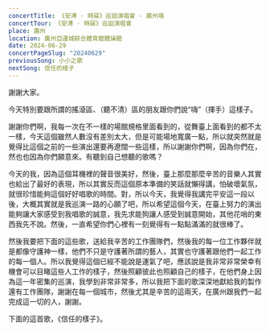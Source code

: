 ```yaml
---
concertTitle: 《安溥 · 時寐》巡迴演唱會 - 廣州場
concertTour: 《安溥 · 時寐》巡迴演唱會
place: 廣州
location: 廣州亞運城綜合體育館體操館
date: 2024-06-29
concertPageSlug: "20240629"
previousSong: 小小之歌
nextSong: 信任的樣子
---
```

謝謝大家。

今天特別要跟所謂的搖滾區、（聽不清）區的朋友跟你們說“嗨”（揮手）這樣子。

謝謝你們啊，我每一次在不一樣的場館規格里面看到的，從舞臺上面看到的都不太一樣，今天這個雖然人數沒有差別太大，但是可能場地寬廣一點，所以就突然就是覺得比這個之前的一些演出還要再遼闊一些這樣，所以謝謝你們啊，因為你們在，然也也因為你們願意來。有聽到自己想聽的歌嗎？

今天的我，因為這個耳機裡的聲音很美好，然後，臺上那麼那麼辛苦的音樂人其實也給出了最好的表現，所以其實反而這個原本準備的笑話就懶得講，怕破壞氣氛，就很珍惜能夠這個好好唱歌的時間。對，所以今天，我覺得我講完平安這一段以後，大概其實就是我巡演一路的心願了吧，所以希望這個今天，在臺上努力的演出能夠讓大家感受到我唱歌的誠意，我先求能狗讓人感受到誠意開始，其他花哨的東西我先不說。然後，一直希望你們心裡有一刻覺得有一點點滿滿的就很棒了。

然後我要把下面的這些歌，送給我辛苦的工作團隊們，然後我的每一位工作夥伴就是都像守護神一樣，他們不只是守護著所謂的藝人，其實也守護著跟他們一起工作的每一個人。所以我覺得這個已經不能說是運氣了吧，應該說是我非常非常榮幸有機會可以目睹這些人工作的樣子，然後照顧彼此也照顧自己的樣子，在他們身上因為這一年密集的巡演，我學到非常非常多，所以我把下面的歌深深地獻給我的製作還有工作團隊，謝謝在每一個城市，然後尤其是辛苦的這兩天，在廣州跟我們一起完成這一切的人，謝謝。

下面的這首歌，《信任的樣子》。